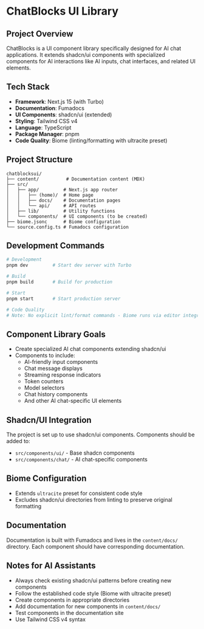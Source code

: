 # ChatBlocks UI Library

## Project Overview
ChatBlocks is a UI component library specifically designed for AI chat applications. It extends shadcn/ui components with specialized components for AI interactions like AI inputs, chat interfaces, and related UI elements.

## Tech Stack
- **Framework**: Next.js 15 (with Turbo)
- **Documentation**: Fumadocs
- **UI Components**: shadcn/ui (extended)
- **Styling**: Tailwind CSS v4
- **Language**: TypeScript
- **Package Manager**: pnpm
- **Code Quality**: Biome (linting/formatting with ultracite preset)

## Project Structure
```
chatblocksui/
├── content/          # Documentation content (MDX)
├── src/
│   ├── app/         # Next.js app router
│   │   ├── (home)/  # Home page
│   │   ├── docs/    # Documentation pages
│   │   └── api/     # API routes
│   ├── lib/         # Utility functions
│   └── components/  # UI components (to be created)
├── biome.jsonc      # Biome configuration
└── source.config.ts # Fumadocs configuration
```

## Development Commands
```bash
# Development
pnpm dev         # Start dev server with Turbo

# Build
pnpm build       # Build for production

# Start
pnpm start       # Start production server

# Code Quality
# Note: No explicit lint/format commands - Biome runs via editor integration
```

## Component Library Goals
- Create specialized AI chat components extending shadcn/ui
- Components to include:
  - AI-friendly input components
  - Chat message displays
  - Streaming response indicators
  - Token counters
  - Model selectors
  - Chat history components
  - And other AI chat-specific UI elements

## Shadcn/UI Integration
The project is set up to use shadcn/ui components. Components should be added to:
- `src/components/ui/` - Base shadcn components
- `src/components/chat/` - AI chat-specific components

## Biome Configuration
- Extends `ultracite` preset for consistent code style
- Excludes shadcn/ui directories from linting to preserve original formatting

## Documentation
Documentation is built with Fumadocs and lives in the `content/docs/` directory. Each component should have corresponding documentation.

## Notes for AI Assistants
- Always check existing shadcn/ui patterns before creating new components
- Follow the established code style (Biome with ultracite preset)
- Create components in appropriate directories
- Add documentation for new components in `content/docs/`
- Test components in the documentation site
- Use Tailwind CSS v4 syntax